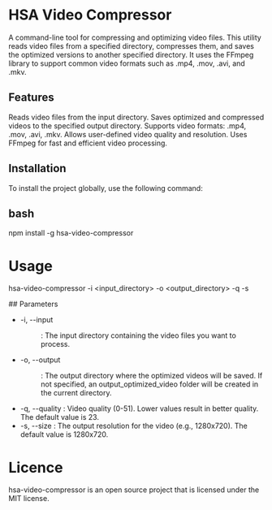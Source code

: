 # HSA Video Compressor

A command-line tool for compressing and optimizing video files. This utility reads video files from a specified directory, compresses them, and saves the optimized versions to another specified directory. It uses the FFmpeg library to support common video formats such as .mp4, .mov, .avi, and .mkv.

## Features

Reads video files from the input directory.
Saves optimized and compressed videos to the specified output directory.
Supports video formats: .mp4, .mov, .avi, .mkv.
Allows user-defined video quality and resolution.
Uses FFmpeg for fast and efficient video processing.

## Installation

To install the project globally, use the following command:

## bash

npm install -g hsa-video-compressor

# Usage

hsa-video-compressor -i <input_directory> -o <output_directory> -q <quality> -s <resolution>

## Parameters

 <ul>
    <li>
      -i, --input <dir>: The input directory containing the video files you want to process.
    </li>
    <li>
     -o, --output <dir>: The output directory where the optimized videos will be saved. If not specified, an output_optimized_video folder will be created in the current directory.
    </li>
    <li>
      -q, --quality <number>: Video quality (0-51). Lower values result in better quality. The default value is 23.
    </li>
    <li>
    -s, --size <widthxheight>: The output resolution for the video (e.g., 1280x720). The default value is 1280x720.
    </li>
 </ul>

# Licence

hsa-video-compressor is an open source project that is licensed under the MIT license.

